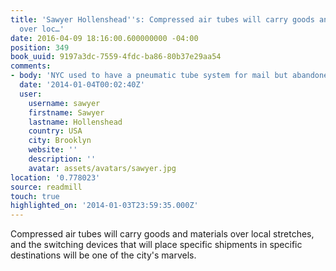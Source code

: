 ```yaml
---
title: 'Sawyer Hollenshead''s: Compressed air tubes will carry goods and materials
  over loc…'
date: 2016-04-09 18:16:00.600000000 -04:00
position: 349
book_uuid: 9197a3dc-7559-4fdc-ba86-80b37e29aa54
comments:
- body: 'NYC used to have a pneumatic tube system for mail but abandoned it. '
  date: '2014-01-04T00:02:40Z'
  user:
    username: sawyer
    firstname: Sawyer
    lastname: Hollenshead
    country: USA
    city: Brooklyn
    website: ''
    description: ''
    avatar: assets/avatars/sawyer.jpg
location: '0.778023'
source: readmill
touch: true
highlighted_on: '2014-01-03T23:59:35.000Z'
---
```


Compressed air tubes will carry goods and materials over local stretches, and the switching devices that will place specific shipments in specific destinations will be one of the city's marvels.